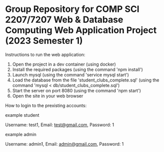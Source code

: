# Group Repository for COMP SCI 2207/7207 Web & Database Computing Web Application Project (2023 Semester 1)

Instructions to run the web application:

1. Open the project in a dev container (using docker)
2. Install the required packages (using the command 'npm install')
3. Launch mysql (using the command 'service mysql start')
4. Load the database from the file 'student_clubs_complete.sql' (using the command 'mysql < db/student_clubs_complete.sql')
5. Start the server on port 8080 (using the command 'npm start')
6. Open the site in your web browser



How to login to the prexisting accounts:

example student

Username: test1,
Email: test@gmail.com,
Password: 1


example admin

Username: admin1,
Email: admin@gmail.com,
Password: 1
